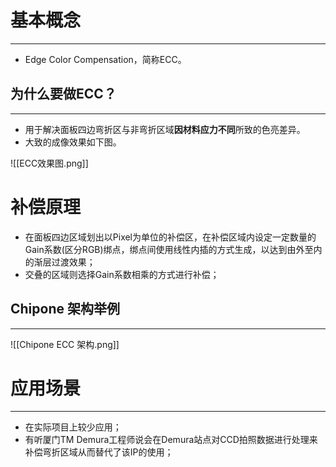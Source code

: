 # 基本概念
---
- Edge Color Compensation，简称ECC。
## 为什么要做ECC？
---
- 用于解决面板四边弯折区与非弯折区域**因材料应力不同**所致的色亮差异。
- 大致的成像效果如下图。

![[ECC效果图.png]]


# 补偿原理

- 在面板四边区域划出以Pixel为单位的补偿区，在补偿区域内设定一定数量的Gain系数(区分RGB)绑点，绑点间使用线性内插的方式生成，以达到由外至内的渐层过渡效果；
- 交叠的区域则选择Gain系数相乘的方式进行补偿；
## Chipone 架构举例
---
![[Chipone ECC 架构.png]]
# 应用场景
---
- 在实际项目上较少应用；
- 有听厦门TM Demura工程师说会在Demura站点对CCD拍照数据进行处理来补偿弯折区域从而替代了该IP的使用；
